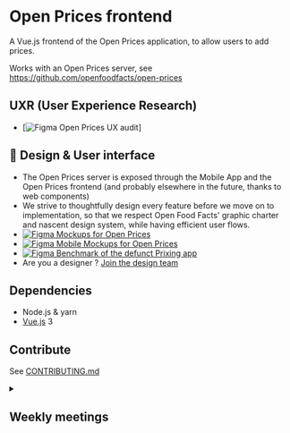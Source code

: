 # Open Prices frontend

A Vue.js frontend of the Open Prices application, to allow users to add prices.

Works with an Open Prices server, see https://github.com/openfoodfacts/open-prices

## UXR (User Experience Research)
- [![Figma](https://www.figma.com/board/gPtsX2q0ZF6WElF7YSAYjz/Open-Prices---UX-Audit?node-id=0-1&p=f&t=wzAYUqVEBRQWoOmM-0) Open Prices UX audit]

## 🎨 Design & User interface
- The Open Prices server is exposed through the Mobile App and the Open Prices frontend (and probably elsewhere in the future, thanks to web components)
- We strive to thoughtfully design every feature before we move on to implementation, so that we respect Open Food Facts' graphic charter and nascent design system, while having efficient user flows.
- [![Figma](https://img.shields.io/badge/figma-%23F24E1E.svg?logo=figma&logoColor=white) Mockups for Open Prices](https://www.figma.com/design/cIB7CInl2BfueMzWnz09t6/Open-Prices?node-id=0-1&p=f&t=LC7UvPjngw57NGSs-0)
- [![Figma](https://img.shields.io/badge/figma-%23F24E1E.svg?logo=figma&logoColor=white) Mobile Mockups for Open Prices](https://www.figma.com/design/nFMjewFAOa8c4ahtob7CAB/Mobile-App-Design--Quentin-?node-id=5816-22697&p=f&t=AkgTM9QzMK7tQeGC-0)
- [![Figma](https://img.shields.io/badge/figma-%23F24E1E.svg?logo=figma&logoColor=white) Benchmark of the defunct Prixing app](https://www.figma.com/design/XQYkLGKlcotBPpwKMhDe1z/Prixing---Benchmark?m=auto&t=AkgTM9QzMK7tQeGC-6)
- Are you a designer ? [Join the design team](https://github.com/openfoodfacts/openfoodfacts-design)

## Dependencies

- Node.js & yarn
- [Vue.js](https://vuejs.org) 3

## Contribute

See [CONTRIBUTING.md](https://github.com/openfoodfacts/open-prices-frontend/blob/main/CONTRIBUTING.md)

<details><summary><h2>Weekly meetings</h2></summary>
* see https://github.com/openfoodfacts/open-prices#weekly-meetings
</details>
